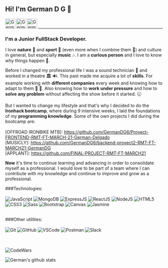 ## Hi! I'm German D G :wave:
[<img align='left' alt=' GermanDG | LinkedIn' width='32px' src='https://cdns.iconmonstr.com/wp-content/assets/preview/2012/96/iconmonstr-linkedin-2.png' />][linkedin]
[<img align='left' alt=' GermanDG | Gmail' width='32px' src='https://cdns.iconmonstr.com/wp-content/assets/preview/2018/96/iconmonstr-gmail-2.png' />][Gmail]
[<img align='left' alt=' GermanDG | Whatsapp' width='32px' src='https://cdns.iconmonstr.com/wp-content/assets/preview/2016/240/iconmonstr-whatsapp-2.png' />][whatsapp]

<br/><hr>
### I'm a Junior FullStack Developer.

  I love **nature** :evergreen_tree: and **sport** :mountain_bicyclist: (even more when I combine them :climbing:) and culture in general, but especially **music** :notes:. I am a **curious person** and I love to know why things happen :raised_eyebrow:.

  Before I changed my professional life I was a sound technician :microphone: and worked in a theatre :classical_building: :loud_sound:. This past made me acquire a lot of **skills**. For example working with **different companies** every week and knowing how to adapt to them :dancers: :man_dancing:. Also knowing how to **work under pressure** and how to **solve any problem** without affecting the show before it started. :clock930:

  But I wanted to change my lifestyle and that's why I decided to do the **Ironhack bootcamp**, where during 9 intensive weeks, I laid the foundations of my **programming knowledge**.
Some of the own projects I did during the bootcamp are:<br/>
<br/>[OFFROAD IRONBIKE MTB]: https://github.com/GermanDG6/Proyect-FRONTEND-RMT-FT-MARCH-21-German-Delgado
<br/>[MUSICLY]: https://github.com/GermanDG6/backend-proyect2-RMT-FT-MARCH21-GermanDG
<br/>[APPLANT]: https://github.com/FINAL-PROJECT-RMT-FT-MARCH21

  **Now** it's time to continue learning and advancing in order to consolidate myself as a professional. I would love to be part of a team where I can contribute with my knowledge and continue to improve and grow as a professional.

###Technologies:
<br/>
<br/>
<img alt='JavaScript' src='https://img.shields.io/badge/-Javascript-F7DF1E?logo=javascript&logoColor=white&style=plastic' />
<img alt='MongoDB' src='http://img.shields.io/badge/-MongoDB-47A248?style=flat&logo=mongodb&logoColor=white&style=plastic' />
<img alt='ExpressJS' src='http://img.shields.io/badge/-Express-black?style=flat&logo=express&logoColor=white&style=plastic' />
<img alt='ReactJS' src='https://img.shields.io/badge/-ReactJS-51CBF2?style=flat&logo=react&logoColor=white' />
<img alt='NodeJS' src='https://img.shields.io/badge/-NodeJs-339933?logo=Nodejs&logoColor=white&style=plastic' />
<img alt='HTML5' src='https://img.shields.io/badge/-HTML5-E34F26?logo=html5&logoColor=white&style=plastic' />
<img alt='CSS3' src='https://img.shields.io/badge/-CSS3-1572B6?logo=css3&logoColor=white&style=plastic' />
<img alt='Sass' src="https://img.shields.io/badge/-Sass-CC6699?style=flat&logo=sass&logoColor=white&style=plastic" />
<img alt='Bootstrap' src='https://img.shields.io/badge/-Bootsrap-7952B3?logo=bootstrap&logoColor=white&style=plastic' />
<img alt='Canvas' src='https://img.shields.io/badge/-Canvas-E05F2C?logo=canvas&logoColor=white&style=plastic' />
<img alt='Jasmine' src='https://img.shields.io/badge/-Jasmine-8A4182?logo=jasmine&logoColor=white&style=plastic' />
<br/>
<br/>

###Other utilities:
<br/>
<br/>
<img alt='Git' src='https://img.shields.io/badge/-Git-F05032?logo=git&logoColor=white&style=plastic' />
<img alt='GitHub' src='https://img.shields.io/badge/-Github-181717?style=flat&logo=github&logoColor=white&style=plastic' />
<img alt='VSCode' src='https://img.shields.io/badge/-VSCode-007ACC?style=flat&logo=visual-studio-code&logoColor=white&style=plastic' />
<img alt='Postman' src='https://img.shields.io/badge/-Postman-FF6C37?style=flat&logo=postman&logoColor=white&style=plastic' />
<img alt='Slack' src='https://img.shields.io/badge/-Slack-4A154B?style=flat&logo=slack&logoColor=white&style=plastic' />
<br/>

<br/>
<br/>

<img alt='CodeWars' src='https://www.codewars.com/users/GermanDG6/badges/large' />

![German's github stats](https://github-readme-stats.vercel.app/api?username=GermanDG6&show_icons=true&theme=tokyonight)

[linkedin]: https://www.linkedin.com/in/germandelgadogarcia/
[Gmail]: mailto:germandg6@gmail.com
[whatsapp]: https://wa.me/34657216560
